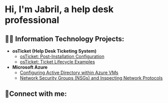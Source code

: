 <h1>Hi, I'm Jabril, a help desk professional 

<h2>👨‍💻 Information Technology Projects:</h2>


- <b>osTicket (Help Desk Ticketing System)</b>
  - [osTicket: Post-Installation Configuration](https://github.com/Jabril09/post-install-config)
  - [osTicket: Ticket Lifecycle Examples](https://github.com/Jabril09/ticket-lifecycle)
- <b>Microsoft Azure</b>
  - [Configuring Active Directory within Azure VMs](https://github.com/Jabril09/configure-ad)
  - [Network Security Groups (NSGs) and Inspecting Network Protocols](https://github.com/Jabril09/azure-network-protocols)

<h2>🤳Connect with me:</h2>

[linkedin]: https://linkedin.com/in/jabril-joshua-59020a9a
